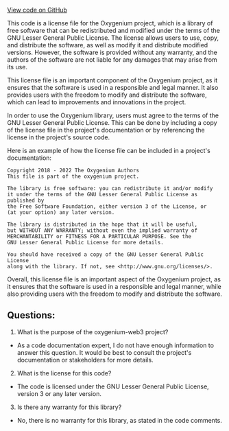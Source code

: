 [View code on GitHub](https://github.com/oxygenium/oxygenium-web3/configs/header.js)

This code is a license file for the Oxygenium project, which is a library of free software that can be redistributed and modified under the terms of the GNU Lesser General Public License. The license allows users to use, copy, and distribute the software, as well as modify it and distribute modified versions. However, the software is provided without any warranty, and the authors of the software are not liable for any damages that may arise from its use.

This license file is an important component of the Oxygenium project, as it ensures that the software is used in a responsible and legal manner. It also provides users with the freedom to modify and distribute the software, which can lead to improvements and innovations in the project.

In order to use the Oxygenium library, users must agree to the terms of the GNU Lesser General Public License. This can be done by including a copy of the license file in the project's documentation or by referencing the license in the project's source code.

Here is an example of how the license file can be included in a project's documentation:

```
Copyright 2018 - 2022 The Oxygenium Authors
This file is part of the oxygenium project.

The library is free software: you can redistribute it and/or modify
it under the terms of the GNU Lesser General Public License as published by
the Free Software Foundation, either version 3 of the License, or
(at your option) any later version.

The library is distributed in the hope that it will be useful,
but WITHOUT ANY WARRANTY; without even the implied warranty of
MERCHANTABILITY or FITNESS FOR A PARTICULAR PURPOSE. See the
GNU Lesser General Public License for more details.

You should have received a copy of the GNU Lesser General Public License
along with the library. If not, see <http://www.gnu.org/licenses/>.
```

Overall, this license file is an important aspect of the Oxygenium project, as it ensures that the software is used in a responsible and legal manner, while also providing users with the freedom to modify and distribute the software.
## Questions: 
 1. What is the purpose of the oxygenium-web3 project?
- As a code documentation expert, I do not have enough information to answer this question. It would be best to consult the project's documentation or stakeholders for more details.

2. What is the license for this code?
- The code is licensed under the GNU Lesser General Public License, version 3 or any later version.

3. Is there any warranty for this library?
- No, there is no warranty for this library, as stated in the code comments.